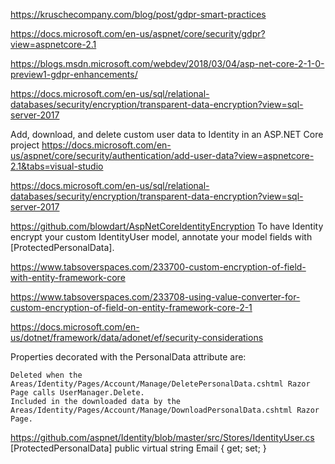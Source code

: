 
https://kruschecompany.com/blog/post/gdpr-smart-practices

https://docs.microsoft.com/en-us/aspnet/core/security/gdpr?view=aspnetcore-2.1

https://blogs.msdn.microsoft.com/webdev/2018/03/04/asp-net-core-2-1-0-preview1-gdpr-enhancements/

https://docs.microsoft.com/en-us/sql/relational-databases/security/encryption/transparent-data-encryption?view=sql-server-2017

Add, download, and delete custom user data to Identity in an ASP.NET Core project
https://docs.microsoft.com/en-us/aspnet/core/security/authentication/add-user-data?view=aspnetcore-2.1&tabs=visual-studio

https://docs.microsoft.com/en-us/sql/relational-databases/security/encryption/transparent-data-encryption?view=sql-server-2017



https://github.com/blowdart/AspNetCoreIdentityEncryption
To have Identity encrypt your custom IdentityUser model, annotate your model fields with [ProtectedPersonalData].

https://www.tabsoverspaces.com/233700-custom-encryption-of-field-with-entity-framework-core

https://www.tabsoverspaces.com/233708-using-value-converter-for-custom-encryption-of-field-on-entity-framework-core-2-1

https://docs.microsoft.com/en-us/dotnet/framework/data/adonet/ef/security-considerations

Properties decorated with the PersonalData attribute are:

    Deleted when the Areas/Identity/Pages/Account/Manage/DeletePersonalData.cshtml Razor Page calls UserManager.Delete.
    Included in the downloaded data by the Areas/Identity/Pages/Account/Manage/DownloadPersonalData.cshtml Razor Page.

https://github.com/aspnet/Identity/blob/master/src/Stores/IdentityUser.cs
[ProtectedPersonalData]
public virtual string Email { get; set; }
